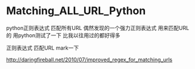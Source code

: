# Matching_ALL_URL_Python

python正则表达式 匹配所有URL
偶然发现的一个强力正则表达式 用来匹配URL的
用python测试了一下 比我以往用过的都好得多

正则表达式 匹配URL     mark一下

http://daringfireball.net/2010/07/improved_regex_for_matching_urls
